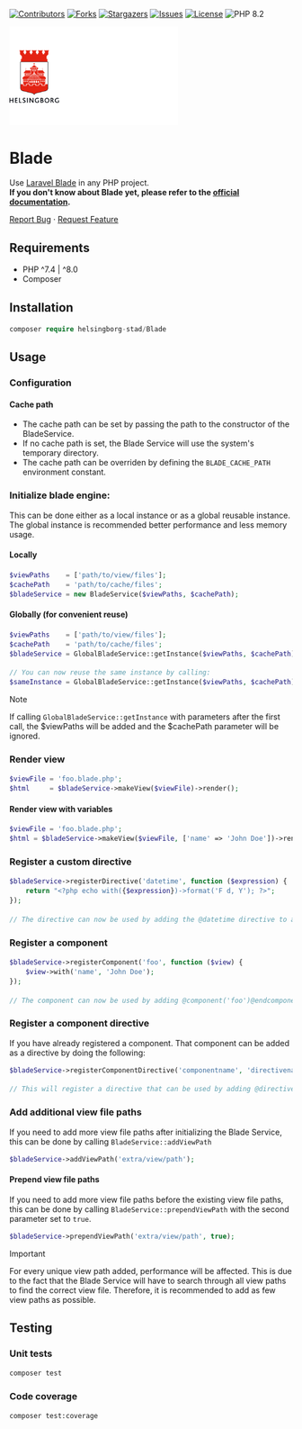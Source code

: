 <!-- Shields -->
[![Contributors][contributors-shield]][contributors-url]
[![Forks][forks-shield]][forks-url]
[![Stargazers][stars-shield]][stars-url]
[![Issues][issues-shield]][issues-url]
[![License][license-shield]][license-url]
![PHP 8.2](https://github.com/helsingborg-stad/Blade/actions/workflows/php-test.yaml/badge.svg)


<a href="https://github.com/helsingborg-stad/Blade">
    <img src="docs/images/hbg-github-logo-combo.png" alt="Logo" width="300">
</a>

# Blade

Use [Laravel Blade](https://laravel.com/docs/blade) in any PHP project.\
**If you don't know about Blade yet, please refer to the [official documentation](https://laravel.com/docs/blade).**
  
[Report Bug](https://github.com/helsingborg-stad/Blade/issues) · [Request Feature](https://github.com/helsingborg-stad/Blade/issues)
  

## Requirements
- PHP ^7.4 | ^8.0
- Composer


## Installation

```php
composer require helsingborg-stad/Blade
```

## Usage

### Configuration

#### Cache path
* The cache path can be set by passing the path to the constructor of the BladeService.
* If no cache path is set, the Blade Service will use the system's temporary directory.
* The cache path can be overriden by defining the `BLADE_CACHE_PATH` environment constant.

### Initialize blade engine:
This can be done either as a local instance or as a global reusable instance. The global instance is recommended better performance and less memory usage.

#### Locally
```php
$viewPaths    = ['path/to/view/files'];
$cachePath    = 'path/to/cache/files';
$bladeService = new BladeService($viewPaths, $cachePath);
```

#### Globally (for convenient reuse)
```php
$viewPaths    = ['path/to/view/files'];
$cachePath    = 'path/to/cache/files';
$bladeService = GlobalBladeService::getInstance($viewPaths, $cachePath);

// You can now reuse the same instance by calling:
$sameInstance = GlobalBladeService::getInstance($viewPaths, $cachePath);
```
> [!NOTE]
> If calling `GlobalBladeService::getInstance` with parameters after the first call, the $viewPaths will be added and the $cachePath parameter will be ignored.

### Render view

```php
$viewFile = 'foo.blade.php';
$html     = $bladeService->makeView($viewFile)->render();
```

#### Render view with variables

```php
$viewFile = 'foo.blade.php';
$html = $bladeService->makeView($viewFile, ['name' => 'John Doe'])->render();
```


### Register a custom directive

```php
$bladeService->registerDirective('datetime', function ($expression) {
    return "<?php echo with({$expression})->format('F d, Y'); ?>";
});

// The directive can now be used by adding the @datetime directive to a view file.
```

### Register a component

```php
$bladeService->registerComponent('foo', function ($view) {
    $view->with('name', 'John Doe');
});

// The component can now be used by adding @component('foo')@endcomponent to a view file.
```

### Register a component directive
If you have already registered a component. That component can be added as a directive by doing the following:
```php
$bladeService->registerComponentDirective('componentname', 'directivename');

// This will register a directive that can be used by adding @directivename()@enddirectivename to a view file, and it will output the component.
```

### Add additional view file paths
If you need to add more view file paths after initializing the Blade Service, this can be done by calling `BladeService::addViewPath`
```php
$bladeService->addViewPath('extra/view/path');
```

#### Prepend view file paths
If you need to add more view file paths before the existing view file paths, this can be done by calling `BladeService::prependViewPath` with the second parameter set to `true`.
```php
$bladeService->prependViewPath('extra/view/path', true);
```

> [!IMPORTANT]
> For every unique view path added, performance will be affected. This is due to the fact that the Blade Service will have to search through all view paths to find the correct view file. Therefore, it is recommended to add as few view paths as possible.

## Testing

### Unit tests
```bash
composer test
```

### Code coverage
```bash
composer test:coverage
```

<!-- MARKDOWN LINKS & IMAGES -->
<!-- https://www.markdownguide.org/basic-syntax/#reference-style-links -->
[contributors-shield]: https://img.shields.io/github/contributors/helsingborg-stad/Blade.svg?style=flat-square
[contributors-url]: https://github.com/helsingborg-stad/Blade/graphs/contributors
[forks-shield]: https://img.shields.io/github/forks/helsingborg-stad/Blade.svg?style=flat-square
[forks-url]: https://github.com/helsingborg-stad/Blade/network/members
[stars-shield]: https://img.shields.io/github/stars/helsingborg-stad/Blade.svg?style=flat-square
[stars-url]: https://github.com/helsingborg-stad/Blade/stargazers
[issues-shield]: https://img.shields.io/github/issues/helsingborg-stad/Blade.svg?style=flat-square
[issues-url]: https://github.com/helsingborg-stad/Blade/issues
[license-shield]: https://img.shields.io/github/license/helsingborg-stad/Blade.svg?style=flat-square
[license-url]: https://raw.githubusercontent.com/helsingborg-stad/Blade/main/LICENSE